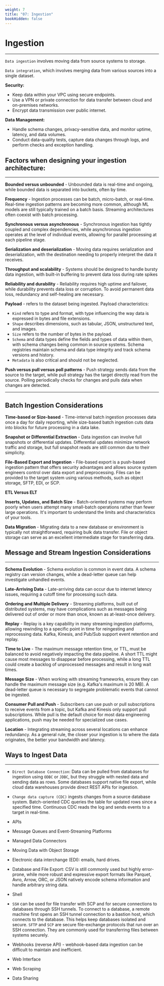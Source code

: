 ```yaml
---
weight: 7
title: "07: Ingestion"
bookHidden: false
---
```


# Ingestion
---

`Data ingestion` involves moving data from source systems to storage.

`Data integration`, which involves merging data from various sources into a single dataset.

**Security:**

- Keep data within your VPC using secure endpoints.
- Use a VPN or private connection for data transfer between cloud and on-premises networks.
- Encrypt data transmission over public internet.

**Data Management:**

- Handle schema changes, privacy-sensitive data, and monitor uptime, latency, and data volumes.
- Conduct data-quality tests, capture data changes through logs, and perform checks and exception handling.

## Factors when designing your ingestion architecture:
---

**Bounded versus unbounded** - Unbounded data is real-time and ongoing, while bounded data is separated into buckets, often by time.

**Frequency** - Ingestion processes can be batch, micro-batch, or real-time. Real-time ingestion patterns are becoming more common, although ML models are still typically trained on a batch basis. Streaming architectures often coexist with batch processing.

**Synchronous versus asynchronous** - Synchronous ingestion has tightly coupled and complex dependencies, while asynchronous ingestion operates at the level of individual events, allowing for parallel processing at each pipeline stage.

**Serialization and deserialization** - Moving data requires serialization and deserialization, with the destination needing to properly interpret the data it receives.

**Throughput and scalability** - Systems should be designed to handle bursty data ingestion, with built-in buffering to prevent data loss during rate spikes

**Reliability and durability** - Reliability requires high uptime and failover, while durability prevents data loss or corruption. To avoid permanent data loss, redundancy and self-healing are necessary.

**Payload** -  refers to the dataset being ingested. Payload characteristics:
- `Kind` refers to type and format, with type influencing the way data is expressed in bytes and file extensions.
- `Shape` describes dimensions, such as tabular, JSON, unstructured text, and images.
- `Size` refers to the number of bytes in the payload.
- `Schema` and data types define the fields and types of data within them, with schema changes being common in source systems. Schema registries maintain schema and data type integrity and track schema versions and history.
- `Metadata` is also critical and should not be neglected.

**Push versus pull versus poll patterns** - Push strategy sends data from the source to the target, while pull strategy has the target directly read from the source. Polling periodically checks for changes and pulls data when changes are detected.

---
## Batch Ingestion Considerations

**Time-based or Size-based** - Time-interval batch ingestion processes data once a day for daily reporting, while size-based batch ingestion cuts data into blocks for future processing in a data lake.

**Snapshot or Differential Extraction** - Data ingestion can involve full snapshots or differential updates. Differential updates minimize network traffic and storage, but full snapshot reads are still common due to their simplicity.

**File-Based Export and Ingestion** - File-based export is a push-based ingestion pattern that offers security advantages and allows source system engineers control over data export and preprocessing. Files can be provided to the target system using various methods, such as object storage, SFTP, EDI, or SCP.

**ETL Versus ELT**

**Inserts, Updates, and Batch Size** - Batch-oriented systems may perform poorly when users attempt many small-batch operations rather than fewer large operations. It's important to understand the limits and characteristics of your tools.

**Data Migration** - Migrating data to a new database or environment is typically not straightforward, requiring bulk data transfer. File or object storage can serve as an excellent intermediate stage for transferring data.


## Message and Stream Ingestion Considerations
---

**Schema Evolution** - Schema evolution is common in event data. A schema registry can version changes, while a dead-letter queue can help investigate unhandled events.

**Late-Arriving Data** - Late-arriving data can occur due to internet latency issues, requiring a cutoff time for processing such data.

**Ordering and Multiple Delivery** - Streaming platforms, built out of distributed systems, may have complications such as messages being delivered out of order or more than once, known as at-least-once delivery.

**Replay** - Replay is a key capability in many streaming ingestion platforms, allowing rewinding to a specific point in time for reingesting and reprocessing data. Kafka, Kinesis, and Pub/Sub support event retention and replay.

**Time to Live** - The maximum message retention time, or TTL, must be balanced to avoid negatively impacting the data pipeline. A short TTL might cause most messages to disappear before processing, while a long TTL could create a backlog of unprocessed messages and result in long wait times.

**Message Size** - When working with streaming frameworks, ensure they can handle the maximum message size (e.g. Kafka's maximum is 20 MB). A dead-letter queue is necessary to segregate problematic events that cannot be ingested.

**Consumer Pull and Push** - Subscribers can use push or pull subscriptions to receive events from a topic, but Kafka and Kinesis only support pull subscriptions. While pull is the default choice for most data engineering applications, push may be needed for specialized use cases.

**Location** - Integrating streaming across several locations can enhance redundancy. As a general rule, the closer your ingestion is to where the data originates, the better your bandwidth and latency.


## Ways to Ingest Data
---

- `Direct Database Connection`: Data can be pulled from databases for ingestion using `ODBC` or `JDBC`, but they struggle with nested data and sending data as rows. Some databases support native file export, while cloud data warehouses provide direct REST APIs for ingestion.

- `Change data capture (CDC)` ingests changes from a source database system. Batch-oriented CDC queries the table for updated rows since a specified time. Continuous CDC reads the log and sends events to a target in real-time.
  
- APIs

- Message Queues and Event-Streaming Platforms

- Managed Data Connectors

- Moving Data with Object Storage

- Electronic data interchange (EDI): emails, hard drives.

- Database and File Export: CSV is still commonly used but highly error-prone, while more robust and expressive export formats like Parquet, Avro, Arrow, ORC, or JSON natively encode schema information and handle arbitrary string data.

- Shell

- `SSH` can be used for file transfer with SCP and for secure connections to databases through SSH tunnels. To connect to a database, a remote machine first opens an SSH tunnel connection to a bastion host, which connects to the database. This helps keep databases isolated and secure. `SFTP` and `SCP` are secure file-exchange protocols that run over an SSH connection. They are commonly used for transferring files between systems securely. 

- Webhooks (reverse API) - webhook-based data ingestion can be difficult to maintain and inefficient.

- Web Interface

- Web Scraping

- Data Sharing